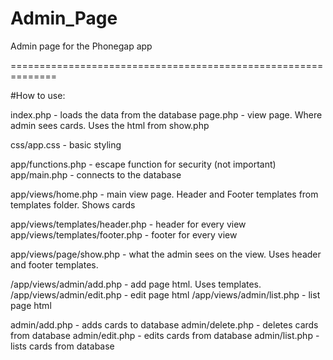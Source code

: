 # Admin_Page
Admin page for the Phonegap app

==============================================================

#How to use:


index.php - loads the data from the database
page.php - view page. Where admin sees cards. Uses the html from show.php

css/app.css - basic styling

app/functions.php - escape function for security (not important)
app/main.php - connects to the database

app/views/home.php -  main view page. Header and Footer templates from templates folder. Shows cards

app/views/templates/header.php - header for every view
app/views/templates/footer.php - footer for every view

app/views/page/show.php - what the admin sees on the view. Uses header and footer templates.

/app/views/admin/add.php - add page html. Uses templates.
/app/views/admin/edit.php - edit page html
/app/views/admin/list.php - list page html

admin/add.php - adds cards to database
admin/delete.php - deletes cards from database
admin/edit.php - edits cards from database
admin/list.php - lists cards from database





